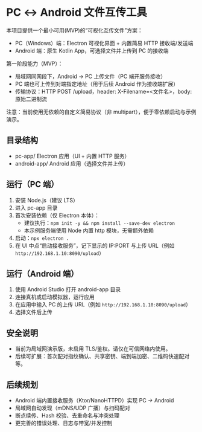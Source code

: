 # PC ↔ Android 文件互传工具

本项目提供一个最小可用(MVP)的“可视化互传文件”方案：
- PC（Windows）端：Electron 可视化界面 + 内置简易 HTTP 接收端/发送端
- Android 端：原生 Kotlin App，可选择文件并上传到 PC 的接收端

第一阶段能力（MVP）：
- 局域网同网段下，Android → PC 上传文件（PC 端开服务接收）
- PC 端也可上传到对端指定地址（用于后续 Android 作为接收端扩展）
- 传输协议：HTTP POST /upload，header: X-Filename=<文件名>，body: 原始二进制流

注意：当前使用无依赖的自定义简易协议（非 multipart），便于零依赖启动与示例演示。

## 目录结构
- pc-app/  Electron 应用（UI + 内置 HTTP 服务）
- android-app/  Android 应用（选择文件并上传）

## 运行（PC 端）
1. 安装 Node.js（建议 LTS）
2. 进入 pc-app 目录
3. 首次安装依赖（仅 Electron 本体）：
   - 建议执行：`npm init -y && npm install --save-dev electron`
   - 本示例服务端使用 Node 内置 http 模块，无需额外依赖
4. 启动：`npx electron .`
5. 在 UI 中点“启动接收服务”，记下显示的 IP:PORT 与上传 URL（例如 `http://192.168.1.10:8090/upload`）

## 运行（Android 端）
1. 使用 Android Studio 打开 android-app 目录
2. 连接真机或启动模拟器，运行应用
3. 在应用中输入 PC 的上传 URL（例如 `http://192.168.1.10:8090/upload`）
4. 选择文件后上传

## 安全说明
- 当前为局域网演示版，未启用 TLS/鉴权。请仅在可信网络内使用。
- 后续可扩展：首次配对指纹确认、共享密钥、端到端加密、二维码快速配对等。

## 后续规划
- Android 端内置接收服务（Ktor/NanoHTTPD）实现 PC → Android
- 局域网自动发现（mDNS/UDP 广播）与扫码配对
- 断点续传、Hash 校验、去重命名与冲突处理
- 更完善的错误处理、日志与带宽/并发控制


